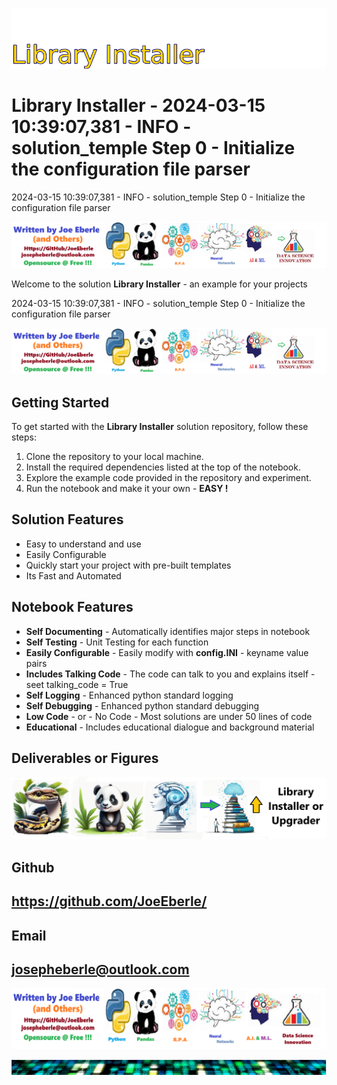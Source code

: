 
![Image image_filename](solution_sign.png)

# Library Installer - 2024-03-15 10:39:07,381 - INFO - solution_temple Step 0 - Initialize the configuration file parser
2024-03-15 10:39:07,381 - INFO - solution_temple Step 0 - Initialize the configuration file parser

![Image image_filename](code.png)

Welcome to the solution **Library Installer** - an example for your projects

2024-03-15 10:39:07,381 - INFO - solution_temple Step 0 - Initialize the configuration file parser

![Image image_filename](sample.png)

## Getting Started
To get started with the **Library Installer** solution repository, follow these steps:
1. Clone the repository to your local machine.
2. Install the required dependencies listed at the top of the notebook.
3. Explore the example code provided in the repository and experiment.
4. Run the notebook and make it your own - **EASY !**
    
## Solution Features
- Easy to understand and use  
- Easily Configurable 
- Quickly start your project with pre-built templates
- Its Fast and Automated

## Notebook Features
- **Self Documenting** - Automatically identifies major steps in notebook 
- **Self Testing** - Unit Testing for each function
- **Easily Configurable** - Easily modify with **config.INI** - keyname value pairs
- **Includes Talking Code** - The code can talk to you and explains itself  - seet talking_code = True
- **Self Logging** - Enhanced python standard logging   
- **Self Debugging** - Enhanced python standard debugging
- **Low Code** - or - No Code  - Most solutions are under 50 lines of code
- **Educational** - Includes educational dialogue and background material
    
## Deliverables or Figures
 ![additional_image](library_installer.png)  <br>
    

## Github    
## https://github.com/JoeEberle/ 

## Email 
## josepheberle@outlook.com 

    
![Developer](developer.png)

![Brand](brand.png)
    